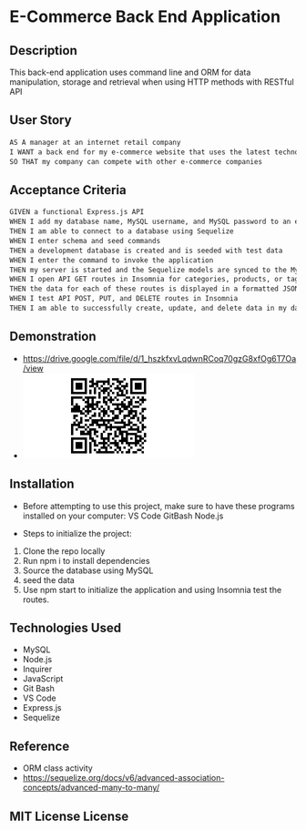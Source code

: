 # E-Commerce Back End Application

## Description

This back-end application uses command line and ORM for data manipulation, storage and retrieval when using HTTP methods with RESTful API
## User Story

```md
AS A manager at an internet retail company
I WANT a back end for my e-commerce website that uses the latest technologies
SO THAT my company can compete with other e-commerce companies
```

## Acceptance Criteria

```md
GIVEN a functional Express.js API
WHEN I add my database name, MySQL username, and MySQL password to an environment variable file
THEN I am able to connect to a database using Sequelize
WHEN I enter schema and seed commands
THEN a development database is created and is seeded with test data
WHEN I enter the command to invoke the application
THEN my server is started and the Sequelize models are synced to the MySQL database
WHEN I open API GET routes in Insomnia for categories, products, or tags
THEN the data for each of these routes is displayed in a formatted JSON
WHEN I test API POST, PUT, and DELETE routes in Insomnia
THEN I am able to successfully create, update, and delete data in my database
```

## Demonstration

* https://drive.google.com/file/d/1_hszkfxvLqdwnRCoq70gzG8xfOg6T7Oa/view
* ![QR code](image.png)

## Installation

* Before attempting to use this project, make sure to have these programs installed on your computer: VS Code GitBash Node.js

* Steps to initialize the project:

1. Clone the repo locally
2. Run npm i to install dependencies
3. Source the database using MySQL
4. seed the data
5. Use npm start to initialize the application and using Insomnia test the routes. 

## Technologies Used

* MySQL
* Node.js
* Inquirer
* JavaScript
* Git Bash
* VS Code
* Express.js
* Sequelize

## Reference

* ORM class activity
* https://sequelize.org/docs/v6/advanced-association-concepts/advanced-many-to-many/

## MIT License License




